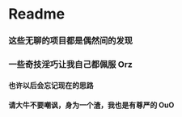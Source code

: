 # Readme

### 这些无聊的项目都是偶然间的发现
### 一些奇技淫巧让我自己都佩服 Orz
#### 也许以后会忘记现在的思路
#### 请大牛不要嘲讽，身为一个渣，我也是有尊严的 OuO
